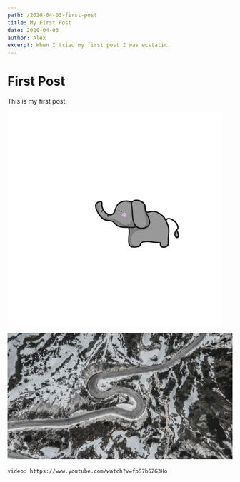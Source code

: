 ```yaml
---
path: /2020-04-03-first-post
title: My First Post
date: 2020-04-03
author: Alex
excerpt: When I tried my first post I was ecstatic.
---
```


# First Post

This is my first post.

![Elephant gif](elephant.gif)

![Long road](unsplash-road.jpg)

`video: https://www.youtube.com/watch?v=fbS7b6ZG3Ho`
